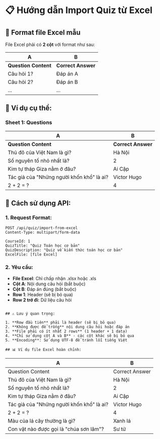 # 📋 Hướng dẫn Import Quiz từ Excel

## 🎯 Format file Excel mẫu

File Excel phải có **2 cột** với format như sau:

| A | B |
|---|---|
| **Question Content** | **Correct Answer** |
| Câu hỏi 1? | Đáp án A |
| Câu hỏi 2? | Đáp án B |
| ... | ... |

## 📝 Ví dụ cụ thể:

### Sheet 1: Questions
| A | B |
|---|---|
| **Question Content** | **Correct Answer** |
| Thủ đô của Việt Nam là gì? | Hà Nội |
| Số nguyên tố nhỏ nhất là? | 2 |
| Kim tự tháp Giza nằm ở đâu? | Ai Cập |
| Tác giả của "Những người khốn khổ" là ai? | Victor Hugo |
| 2 + 2 = ? | 4 |

## 🔧 Cách sử dụng API:

### 1. Request Format:
```
POST /api/quiz/import-from-excel
Content-Type: multipart/form-data

CourseId: 1
QuizTitle: "Quiz Toán học cơ bản"
QuizDescription: "Quiz về kiến thức toán học cơ bản"
ExcelFile: [file Excel]
```

### 2. Yêu cầu:
- **File Excel**: Chỉ chấp nhận .xlsx hoặc .xls
- **Cột A**: Nội dung câu hỏi (bắt buộc)
- **Cột B**: Đáp án đúng (bắt buộc)
- **Row 1**: Header (sẽ bị bỏ qua)
- **Row 2 trở đi**: Dữ liệu câu hỏi
```

## ⚠️ Lưu ý quan trọng:

1. **Row đầu tiên** phải là header (sẽ bị bỏ qua)
2. **Không được để trống** nội dung câu hỏi hoặc đáp án
3. **File phải có ít nhất 2 rows** (1 header + 1 data)
4. **Chỉ sử dụng cột A và B** - các cột khác sẽ bị bỏ qua
5. **Encoding**: Sử dụng UTF-8 để tránh lỗi tiếng Việt

## 📊 Ví dụ file Excel hoàn chỉnh:

```
| A                                          | B                    |
|--------------------------------------------|----------------------|
| Question Content                           | Correct Answer       |
| Thủ đô của Việt Nam là gì?                 | Hà Nội               |
| Số nguyên tố nhỏ nhất là?                  | 2                    |
| Kim tự tháp Giza nằm ở đâu?                | Ai Cập               |
| Tác giả của "Những người khốn khổ" là ai?  | Victor Hugo          |
| 2 + 2 = ?                                  | 4                    |
| Màu của lá cây thường là gì?               | Xanh lá              |
| Con vật nào được gọi là "chúa sơn lâm"?    | Sư tử                |
```


